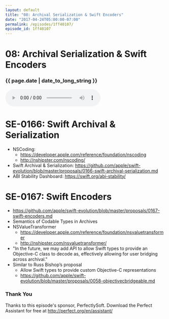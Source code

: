 ```yaml
---
layout: default
title: "08: Archival Serialization & Swift Encoders"
date: "2017-04-24T05:00:00-07:00"
permalink: /episodes/1ff40107/
episode_id: 1ff40107
---
```


# 08: Archival Serialization & Swift Encoders

### {{ page.date | date_to_long_string }}

<audio controls><source src="/audio/1ff40107.mp3" type="audio/mpeg"></audio>
<br/>
# SE-0166: Swift Archival & Serialization

- NSCoding:
    - https://developer.apple.com/reference/foundation/nscoding
    - http://nshipster.com/nscoding/
- Swift Archival & Serialization: https://github.com/apple/swift-evolution/blob/master/proposals/0166-swift-archival-serialization.md
- ABI Stability Dashboard: https://swift.org/abi-stability/

# SE-0167: Swift Encoders

- https://github.com/apple/swift-evolution/blob/master/proposals/0167-swift-encoders.md
- Semantics of Codable Types in Archives
- NSValueTransformer
    - https://developer.apple.com/reference/foundation/nsvaluetransformer
    - http://nshipster.com/nsvaluetransformer/
- "In the future, we may add API to allow Swift types to provide an Objective-C class to decode as, effectively allowing for user bridging across archival."
- Similar to Russ Bishop’s proposal
    - Allow Swift types to provide custom Objective-C representations
    - https://github.com/apple/swift-evolution/blob/master/proposals/0058-objectivecbridgeable.md

### Thank You 

Thanks to this episode's sponsor, PerfectlySoft. Download the Perfect Assistant for free at http://perfect.org/en/assistant/
